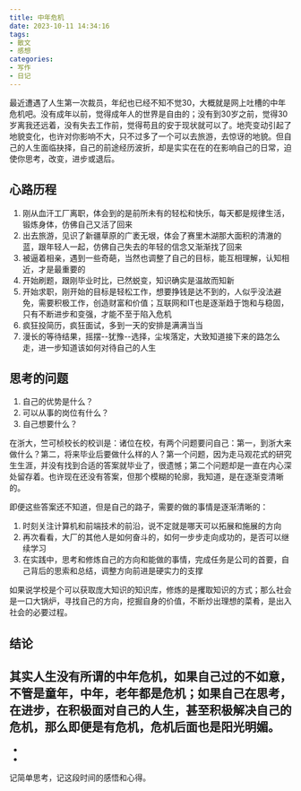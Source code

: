 ```yaml
---
title: 中年危机
date: 2023-10-11 14:34:16
tags:
- 散文
- 感想
categories:
- 写作
- 日记
---
```


  最近遭遇了人生第一次裁员，年纪也已经不知不觉30，大概就是网上吐槽的中年危机吧。没有成年以前，觉得成年人的世界是自由的；没有到30岁之前，觉得30岁离我还远着，没有失去工作前，觉得苟且的安于现状就可以了。地壳变动引起了地貌变化，也许对你影响不大，只不过多了一个可以去旅游，去惊讶的地貌。但自己的人生面临抉择，自己的前途经历波折，却是实实在在的在影响自己的日常，迫使你思考，改变，进步或退后。

## 心路历程

  1. 刚从血汗工厂离职，体会到的是前所未有的轻松和快乐，每天都是规律生活，锻炼身体，仿佛自己又活了回来
  2. 出去旅游，见识了新疆草原的广袤无垠，体会了赛里木湖那大面积的清澈的蓝，跟年轻人一起，仿佛自己失去的年轻的信念又渐渐找了回来
  3. 被逼着相亲，遇到一些奇葩，当然也调整了自己的目标，能互相理解，认知相近，才是最重要的
  4. 开始刷题，跟刚毕业时比，已然蜕变，知识确实是温故而知新
  5. 开始求职，刚开始的目标是轻松工作，想要挣钱是达不到的，人似乎没法避免，需要积极工作，创造财富和价值；互联网和IT也是逐渐趋于饱和与稳固，只有不断进步和变强，才能不至于陷入危机
  6. 疯狂投简历，疯狂面试，多到一天的安排是满满当当
  7. 漫长的等待结果，摇摆--犹豫--选择，尘埃落定，大致知道接下来的路怎么走，进一步知道该如何对待自己的人生

##  思考的问题

  1. 自己的优势是什么？
  2. 可以从事的岗位有什么？
  3. 自己想要什么？

  在浙大，竺可桢校长的校训是：诸位在校，有两个问题要问自己：第一，到浙大来做什么？第二，将来毕业后要做什么样的人？第一个问题，因为走马观花式的研究生生涯，并没有找到合适的答案就毕业了，很遗憾；第二个问题却是一直在内心深处留存着。也许现在还没有答案，但那个模糊的轮廓，我知道，是在逐渐变清晰的。

  即便这些答案还不知道，但是自己的路子，需要的做的事情是逐渐清晰的：

  1. 时刻关注计算机和前端技术的前沿，说不定就是哪天可以拓展和施展的方向
  2. 再次看看，大厂的其他人是如何奋斗的，如何一步步走向成功的，是否可以继续学习
  3. 在实践中，思考和修炼自己的方向和能做的事情，完成任务是公司的首要，自己背后的思索和总结，调整方向前进是硬实力的支撑

  如果说学校是个可以获取庞大知识的知识库，修炼的是攫取知识的方式；那么社会是一口大锅炉，寻找自己的方向，挖掘自身的价值，不断炒出理想的菜肴，是出入社会的必要过程。

## 结论

其实人生没有所谓的中年危机，如果自己过的不如意，不管是童年，中年，老年都是危机；如果自己在思考，在进步，在积极面对自己的人生，甚至积极解决自己的危机，那么即便是有危机，危机后面也是阳光明媚。
-
-
-
记简单思考，记这段时间的感悟和心得。
